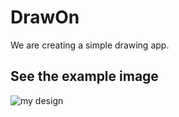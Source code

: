 # DrawOn
We are creating a simple drawing app.

## See the example image
![my design](https://user-images.githubusercontent.com/112514266/216139650-32b13468-1b4e-4668-a03c-a7094f9cdcfc.PNG)
